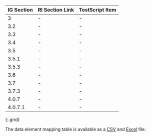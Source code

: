 <!-- q-attachments_to_requests.md
*****************************************************************************************************
*                                  WARNING: DO NOT EDIT THIS FILE                                   *
*                                                                                                   *
* This file is generated by csv_to_markdown_tabler.ipynb. Any edits you make to this file will be   *
* overwritten                                                                                       *
* To change the contents of this file, edit input/images/cross-reference.csv                     *
*****************************************************************************************************
-->

| IG Section | RI Section Link | TestScript Item |
|---|---|---|
| 3 | - | - |
| 3.2 | - | - |
| 3.3 | - | - |
| 3.4 | - | - |
| 3.5 | - | - |
| 3.5.1 | - | - |
| 3.5.3 | - | - |
| 3.6 | - | - |
| 3.7 | - | - |
| 3.7.3 | - | - |
| 4.0.7 | - | - |
| 4.0.7.1 | - | - |
{:.grid}

The data element mapping table is available as a [CSV](data-element-mapping.csv) and [Excel](data-element-mapping.xlsx) file.